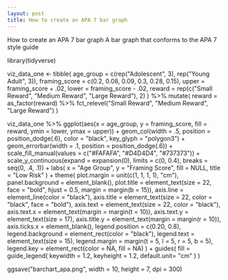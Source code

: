 ```yaml
---
layout: post
title: How to create an APA 7 bar graph
---
```


How to create an APA 7 bar graph
A bar graph that conforms to the APA 7 style guide

library(tidyverse)

viz_data_one <- tibble(
  age_group = c(rep("Adolescent", 3), rep("Young Adult", 3)),
  framing_score = c(0.2, 0.08, 0.09, 0.3, 0.28, 0.15),
  upper = framing_score + .02,
  lower = framing_score - .02,
  reward = rep(c("Small Reward", "Medium Reward", "Large Reward"), 2)
) %>% 
  mutate(
    reward = as_factor(reward) %>% fct_relevel("Small Reward",
                                               "Medium Reward",
                                               "Large Reward")
  )

viz_data_one %>% 
  ggplot(aes(x = age_group,
             y = framing_score,
             fill = reward,
             ymin = lower,
             ymax = upper)) +
  geom_col(width = .5, position = position_dodge(.6),
           color = "black", key_glyph = "polygon3") +
  geom_errorbar(width = .1, position = position_dodge(.6)) +
  scale_fill_manual(values = c("#FAFAFA", "#D4D4D4", "#737373")) +
  scale_y_continuous(expand = expansion(0),
                     limits = c(0, 0.4),
                     breaks = seq(0, .4, .1)) +
  labs(
    x = "Age Group",
    y = "Framing Score",
    fill = NULL,
    title = "Low Risk"
  ) +
  theme(
    plot.margin = unit(c(1, 1, 1, 1), "cm"),
    panel.background = element_blank(),
    plot.title = element_text(size = 22, face = "bold",
                              hjust = 0.5,
                              margin = margin(b = 15)),
    axis.line = element_line(color = "black"),
    axis.title = element_text(size = 22, color = "black",
                              face = "bold"),
    axis.text = element_text(size = 22, color = "black"),
    axis.text.x = element_text(margin = margin(t = 10)),
    axis.text.y = element_text(size = 17),
    axis.title.y = element_text(margin = margin(r = 10)),
    axis.ticks.x = element_blank(),
    legend.position = c(0.20, 0.8),
    legend.background = element_rect(color = "black"),
    legend.text = element_text(size = 15),
    legend.margin = margin(t = 5, l = 5, r = 5, b = 5),
    legend.key = element_rect(color = NA, fill = NA)
  ) +
  guides(
    fill = guide_legend(
      keywidth = 1.2,
      keyheight = 1.2,
      default.unit= "cm"
    )
  )


ggsave("barchart_apa.png", width = 10, height = 7, dpi = 300)

